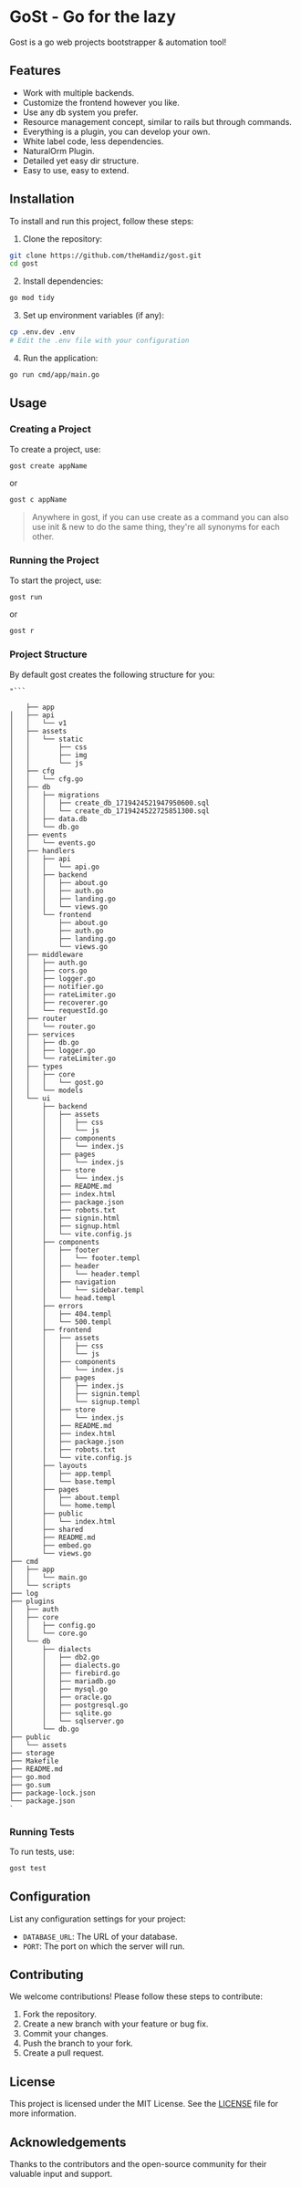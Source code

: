 # GoSt - Go for the lazy

Gost is a go web projects bootstrapper & automation tool!

## Features

- Work with multiple backends.
- Customize the frontend however you like.
- Use any db system you prefer.
- Resource management concept, similar to rails but through commands.
- Everything is a plugin, you can develop your own.
- White label code, less dependencies.
- NaturalOrm Plugin.
- Detailed yet easy dir structure.
- Easy to use, easy to extend.

## Installation

To install and run this project, follow these steps:

1. Clone the repository:

```sh
git clone https://github.com/theHamdiz/gost.git
cd gost
```

2. Install dependencies:

```sh
go mod tidy
```

3. Set up environment variables (if any):

```sh
cp .env.dev .env
# Edit the .env file with your configuration
```

4. Run the application:

```sh
go run cmd/app/main.go
```

## Usage

### Creating a Project

To create a project, use:

```sh
gost create appName
```

or

```sh
gost c appName
```

> Anywhere in gost, if you can use create as a command you can also use init & new to do the same thing, they're all synonyms for each other.

### Running the Project

To start the project, use:

```sh
gost run
```

or

```sh
gost r
```

### Project Structure

By default gost creates the following structure for you:

```
"```
			
    ├── app
│   ├── api
│   │   └── v1
│   ├── assets
│   │   └── static
│   │       ├── css
│   │       ├── img
│   │       └── js
│   ├── cfg
│   │   └── cfg.go
│   ├── db
│   │   ├── migrations
│   │   │   ├── create_db_1719424521947950600.sql
│   │   │   └── create_db_1719424522725851300.sql
│   │   ├── data.db
│   │   └── db.go
│   ├── events
│   │   └── events.go
│   ├── handlers
│   │   ├── api
│   │   │   └── api.go
│   │   ├── backend
│   │   │   ├── about.go
│   │   │   ├── auth.go
│   │   │   ├── landing.go
│   │   │   └── views.go
│   │   └── frontend
│   │       ├── about.go
│   │       ├── auth.go
│   │       ├── landing.go
│   │       └── views.go
│   ├── middleware
│   │   ├── auth.go
│   │   ├── cors.go
│   │   ├── logger.go
│   │   ├── notifier.go
│   │   ├── rateLimiter.go
│   │   ├── recoverer.go
│   │   └── requestId.go
│   ├── router
│   │   └── router.go
│   ├── services
│   │   ├── db.go
│   │   ├── logger.go
│   │   └── rateLimiter.go
│   ├── types
│   │   ├── core
│   │   │   └── gost.go
│   │   └── models
│   └── ui
│       ├── backend
│       │   ├── assets
│       │   │   ├── css
│       │   │   └── js
│       │   ├── components
│       │   │   └── index.js
│       │   ├── pages
│       │   │   └── index.js
│       │   ├── store
│       │   │   └── index.js
│       │   ├── README.md
│       │   ├── index.html
│       │   ├── package.json
│       │   ├── robots.txt
│       │   ├── signin.html
│       │   ├── signup.html
│       │   └── vite.config.js
│       ├── components
│       │   ├── footer
│       │   │   └── footer.templ
│       │   ├── header
│       │   │   └── header.templ
│       │   ├── navigation
│       │   │   └── sidebar.templ
│       │   └── head.templ
│       ├── errors
│       │   ├── 404.templ
│       │   └── 500.templ
│       ├── frontend
│       │   ├── assets
│       │   │   ├── css
│       │   │   └── js
│       │   ├── components
│       │   │   └── index.js
│       │   ├── pages
│       │   │   ├── index.js
│       │   │   ├── signin.templ
│       │   │   └── signup.templ
│       │   ├── store
│       │   │   └── index.js
│       │   ├── README.md
│       │   ├── index.html
│       │   ├── package.json
│       │   ├── robots.txt
│       │   └── vite.config.js
│       ├── layouts
│       │   ├── app.templ
│       │   └── base.templ
│       ├── pages
│       │   ├── about.templ
│       │   └── home.templ
│       ├── public
│       │   └── index.html
│       ├── shared
│       ├── README.md
│       ├── embed.go
│       └── views.go
├── cmd
│   ├── app
│   │   └── main.go
│   └── scripts
├── log
├── plugins
│   ├── auth
│   ├── core
│   │   ├── config.go
│   │   └── core.go
│   └── db
│       ├── dialects
│       │   ├── db2.go
│       │   ├── dialects.go
│       │   ├── firebird.go
│       │   ├── mariadb.go
│       │   ├── mysql.go
│       │   ├── oracle.go
│       │   ├── postgresql.go
│       │   ├── sqlite.go
│       │   └── sqlserver.go
│       └── db.go
├── public
│   └── assets
├── storage
├── Makefile
├── README.md
├── go.mod
├── go.sum
├── package-lock.json
└── package.json
` 
```

### Running Tests

To run tests, use:

```sh
gost test
```

## Configuration

List any configuration settings for your project:

- `DATABASE_URL`: The URL of your database.
- `PORT`: The port on which the server will run.

## Contributing

We welcome contributions! Please follow these steps to contribute:

1. Fork the repository.
2. Create a new branch with your feature or bug fix.
3. Commit your changes.
4. Push the branch to your fork.
5. Create a pull request.

## License

This project is licensed under the MIT License. See the [LICENSE](LICENSE) file for more information.

## Acknowledgements

Thanks to the contributors and the open-source community for their valuable input and support.
